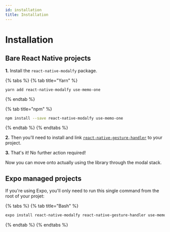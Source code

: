 ```yaml
---
id: installation
title: Installation
---
```


# Installation

## Bare React Native projects

**1.** Install the `react-native-modalfy` package.

{% tabs %}
{% tab title="Yarn" %}
```
yarn add react-native-modalfy use-memo-one
```
{% endtab %}

{% tab title="npm" %}
```bash
npm install --save react-native-modalfy use-memo-one
```
{% endtab %}
{% endtabs %}

**2.**  Then you'll need to install and link [`react-native-gesture-handler`](https://docs.swmansion.com/react-native-gesture-handler/docs/getting-started.html#installation) to your project.

**3.** That's it! No further action required!

Now you can move onto actually using the library through the modal stack.

## Expo managed projects

If you're using Expo, you'll only need to run this single command from the root of your projet:

{% tabs %}
{% tab title="Bash" %}
```bash
expo install react-native-modalfy react-native-gesture-handler use-memo-one
```
{% endtab %}
{% endtabs %}

